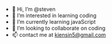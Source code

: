 - 👋 Hi, I’m @steven
- 👀 I’m interested in learning coding
- 🌱 I’m currently learning javaScript
- 💞️ I’m looking to collaborate on coding 
- 📫 contact me at kiensin5@gmail.com

<!---
steveneditor/steveneditor is a ✨ special ✨ repository because its `README.md` (this file) appears on your GitHub profile.
You can click the Preview link to take a look at your changes.
--->
